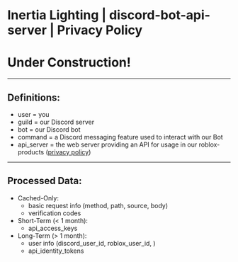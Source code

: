 # Inertia Lighting | discord-bot-api-server | Privacy Policy

# Under Construction!

---

## Definitions:
- user = you
- guild = our Discord server
- bot = our Discord bot
- command = a Discord messaging feature used to interact with our Bot
- api_server = the web server providing an API for usage in our roblox-products ([privacy policy](../roblox-products/README.md))

---

## Processed Data:
- Cached-Only:
  - basic request info (method, path, source, body)
  - verification codes
- Short-Term (< 1 month):
  - api_access_keys
- Long-Term (> 1 month):
  - user info (discord_user_id, roblox_user_id, )
  - api_identity_tokens
